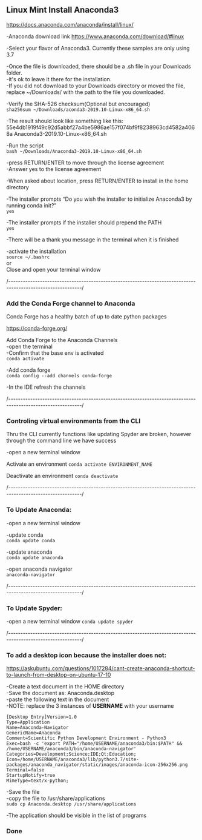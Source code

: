 ## Linux Mint Install Anaconda3

https://docs.anaconda.com/anaconda/install/linux/

-Anaconda download link 
https://www.anaconda.com/download/#linux

-Select your flavor of Anaconda3. Currently these samples are only using 3.7

-Once the file is downloaded, there should be a .sh file in your Downloads folder.  
-it's ok to leave it there for the installation.  
-If you did not download to your Downloads directory or moved the file, replace ~/Downloads/ with the path to the file you downloaded.  

-Verify the SHA-526 checksum(Optional but encouraged)  
`sha256sum ~/Downloads/aconda3-2019.10-Linux-x86_64.sh`

-The result should look like something like this:  
55e4db1919f49c92d5abbf27a4be5986ae157f074bf9f8238963cd4582a4068a  Anaconda3-2019.10-Linux-x86_64.sh

-Run the script  
`bash ~/Downloads/Anaconda3-2019.10-Linux-x86_64.sh`

-press RETURN/ENTER to move through the license agreement  
-Answer yes to the license agreement

-When asked about location, press RETURN/ENTER to install in the home directory

-The installer prompts “Do you wish the installer to initialize Anaconda3 by running conda init?”  
`yes`

-The installer prompts if the installer should prepend the PATH  
`yes`

-There will be a thank you message in the terminal when it is finished  

-activate the installation  
`source ~/.bashrc`  
or  
Close and open your terminal window

/------------------------------------------------------------------------------------------------------------/

### Add the Conda Forge channel to Anaconda
Conda Forge has a healthy batch of up to date python packages

https://conda-forge.org/

Add Conda Forge to the Anaconda Channels  
-open the terminal  
-Confirm that the base env is activated  
`conda activate`

-Add conda forge  
`conda config --add channels conda-forge`

-In the IDE refresh the channels

/------------------------------------------------------------------------------------------------------------/

### Controling virtual environments from the CLI
Thru the CLI currently functions like updating Spyder are broken, however through the command line we have success

-open a new terminal window

Activate an environment
`conda activate ENVIRONMENT_NAME`

Deactivate an environment
`conda deactivate`


/------------------------------------------------------------------------------------------------------------/

### To Update Anaconda:
-open a new terminal window

-update conda  
`conda update conda`

-update anaconda  
`conda update anaconda`

-open anaconda navigator  
`anaconda-navigator`

/------------------------------------------------------------------------------------------------------------/

### To Update Spyder:
-open a new terminal window
`conda update spyder`

/------------------------------------------------------------------------------------------------------------/

### To add a desktop icon because the installer does not:  
https://askubuntu.com/questions/1017284/cant-create-anaconda-shortcut-to-launch-from-desktop-on-ubuntu-17-10

-Create a text document in the HOME directory  
-Save the document as: Anaconda.desktop  
-paste the following text in the document  
-NOTE: replace the 3 instances of **USERNAME** with your username  

```
[Desktop Entry]Version=1.0  
Type=Application  
Name=Anaconda-Navigator  
GenericName=Anaconda  
Comment=Scientific Python Development Environment - Python3  
Exec=bash -c 'export PATH="/home/USERNAME/anaconda3/bin:$PATH" && /home/USERNAME/anaconda3/bin/anaconda-navigator'  
Categories=Development;Science;IDE;Qt;Education;  
Icon=/home/USERNAME/anaconda3/lib/python3.7/site-packages/anaconda_navigator/static/images/anaconda-icon-256x256.png  
Terminal=false  
StartupNotify=true  
MimeType=text/x-python;
```  

-Save the file  
-copy the file to /usr/share/applications  
`sudo cp Anaconda.desktop /usr/share/applications`  

-The application should be visible in the list of programs  

### Done
